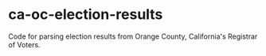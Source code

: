 # ca-oc-election-results
Code for parsing election results from Orange County, California's Registrar of Voters.
